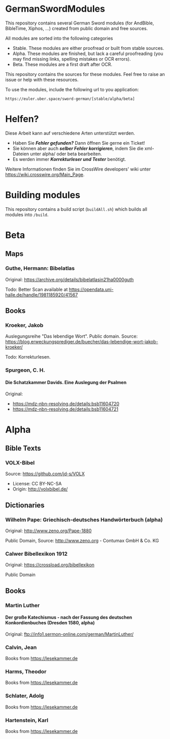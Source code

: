# GermanSwordModules

This repository contains several German Sword modules (for AndBible, BibleTime, Xiphos, ...) created from public domain and free sources. 

All modules are sorted into the following categories

* Stable. These modules are either proofread or built from stable sources.
* Alpha. These modules are finished, but lack a careful proofreading (you may find missing links, spelling mistakes or OCR errors).
* Beta. These modules are a first draft after OCR.

This repository contains the sources for these modules. Feel free to raise an issue or help with these resources.

To use the modules, include the following url to you application:

```
https://euler.uber.space/sword-german/[stable/alpha/beta]
```

# Helfen?

Diese Arbeit kann auf verschiedene Arten unterstützt werden.

* Haben Sie ***Fehler gefunden?*** Dann öffnen Sie gerne ein Ticket!
* Sie können aber auch ***selber Fehler korrigieren***, indem Sie die xml-Dateien unter alpha/ oder beta bearbeiten.
* Es werden immer ***Korrekturleser und Tester*** benötigt. 

Weitere Informationen finden Sie im CrossWire developers' wiki unter https://wiki.crosswire.org/Main_Page. 

# Building modules

This repository contains a build script (``buildAll.sh``) which builds all modules into ``/build``.

# Beta


## Maps

### Guthe, Hermann: Bibelatlas 

Original: https://archive.org/details/bibelatlasin21ha0000guth

Todo: Better Scan available at https://opendata.uni-halle.de/handle/1981185920/41567

## Books

### Kroeker, Jakob

Auslegungsreihe "Das lebendige Wort". Public domain. Source: https://blog.erweckungsprediger.de/buecher/das-lebendige-wort-jakob-kroeker/

Todo: Korrekturlesen. 

### Spurgeon, C. H. 

#### Die Schatzkammer Davids. Eine Auslegung der Psalmen 
Original:
* https://mdz-nbn-resolving.de/details:bsb11604720
* https://mdz-nbn-resolving.de/details:bsb11604721


# Alpha
## Bible Texts

### VOLX-Bibel

Source: https://github.com/jd-s/VOLX
*  License: CC BY-NC-SA
* Origin: http://volxbibel.de/


## Dictionaries 

### Wilhelm Pape: Griechisch-deutsches Handwörterbuch (alpha)

Original: http://www.zeno.org/Pape-1880

Public Domain, Source: http://www.zeno.org - Contumax GmbH & Co. KG 

### Calwer Bibellexikon 1912

Original: https://crossload.org/bibellexikon

Public Domain

## Books

### Martin Luther
#### Der große Katechismus - nach der Fassung des deutschen Konkordienbuches (Dresden 1580, alpha)

Original: ftp://info1.sermon-online.com/german/MartinLuther/

### Calvin, Jean

Books from https://lesekammer.de

### Harms, Theodor
Books from https://lesekammer.de

### Schlater, Adolg

Books from https://lesekammer.de

### Hartenstein, Karl

Books from https://lesekammer.de
